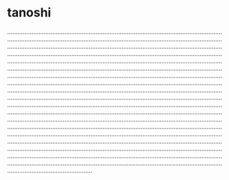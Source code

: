 # tanoshi

.....................................................................................................................................................................................................................................................................................................................................................................................................................................................................................................................................................................................................................................................................................................................................................................................................................................................................................................................................................................................................................................................................................................................................................................................................................................................................................................................................................................................................................................................................................................................................................................................................................................................................................................................................................................................................................................................................................................................................................................................................................................................................................................................................................................................................................................................................................................................................................................................................................................................................................................